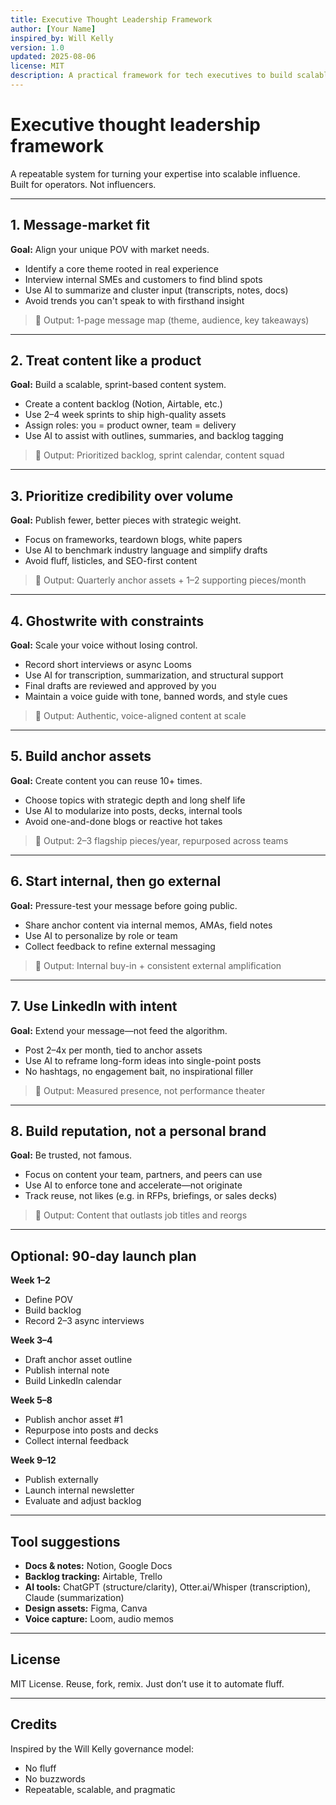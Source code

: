 ```yaml
---
title: Executive Thought Leadership Framework
author: [Your Name]
inspired_by: Will Kelly
version: 1.0
updated: 2025-08-06
license: MIT
description: A practical framework for tech executives to build scalable thought leadership using repeatable systems and disciplined use of generative AI.
---
```


# Executive thought leadership framework

A repeatable system for turning your expertise into scalable influence.  
Built for operators. Not influencers.

---

## 1. Message-market fit

**Goal:** Align your unique POV with market needs.

- Identify a core theme rooted in real experience  
- Interview internal SMEs and customers to find blind spots  
- Use AI to summarize and cluster input (transcripts, notes, docs)  
- Avoid trends you can't speak to with firsthand insight

> 🎯 Output: 1-page message map (theme, audience, key takeaways)

---

## 2. Treat content like a product

**Goal:** Build a scalable, sprint-based content system.

- Create a content backlog (Notion, Airtable, etc.)  
- Use 2–4 week sprints to ship high-quality assets  
- Assign roles: you = product owner, team = delivery  
- Use AI to assist with outlines, summaries, and backlog tagging

> 🎯 Output: Prioritized backlog, sprint calendar, content squad

---

## 3. Prioritize credibility over volume

**Goal:** Publish fewer, better pieces with strategic weight.

- Focus on frameworks, teardown blogs, white papers  
- Use AI to benchmark industry language and simplify drafts  
- Avoid fluff, listicles, and SEO-first content

> 🎯 Output: Quarterly anchor assets + 1–2 supporting pieces/month

---

## 4. Ghostwrite with constraints

**Goal:** Scale your voice without losing control.

- Record short interviews or async Looms  
- Use AI for transcription, summarization, and structural support  
- Final drafts are reviewed and approved by you  
- Maintain a voice guide with tone, banned words, and style cues

> 🎯 Output: Authentic, voice-aligned content at scale

---

## 5. Build anchor assets

**Goal:** Create content you can reuse 10+ times.

- Choose topics with strategic depth and long shelf life  
- Use AI to modularize into posts, decks, internal tools  
- Avoid one-and-done blogs or reactive hot takes

> 🎯 Output: 2–3 flagship pieces/year, repurposed across teams

---

## 6. Start internal, then go external

**Goal:** Pressure-test your message before going public.

- Share anchor content via internal memos, AMAs, field notes  
- Use AI to personalize by role or team  
- Collect feedback to refine external messaging

> 🎯 Output: Internal buy-in + consistent external amplification

---

## 7. Use LinkedIn with intent

**Goal:** Extend your message—not feed the algorithm.

- Post 2–4x per month, tied to anchor assets  
- Use AI to reframe long-form ideas into single-point posts  
- No hashtags, no engagement bait, no inspirational filler

> 🎯 Output: Measured presence, not performance theater

---

## 8. Build reputation, not a personal brand

**Goal:** Be trusted, not famous.

- Focus on content your team, partners, and peers can use  
- Use AI to enforce tone and accelerate—not originate  
- Track reuse, not likes (e.g. in RFPs, briefings, or sales decks)

> 🎯 Output: Content that outlasts job titles and reorgs

---

## Optional: 90-day launch plan

**Week 1–2**  
- Define POV  
- Build backlog  
- Record 2–3 async interviews  

**Week 3–4**  
- Draft anchor asset outline  
- Publish internal note  
- Build LinkedIn calendar  

**Week 5–8**  
- Publish anchor asset #1  
- Repurpose into posts and decks  
- Collect internal feedback  

**Week 9–12**  
- Publish externally  
- Launch internal newsletter  
- Evaluate and adjust backlog

---

## Tool suggestions

- **Docs & notes:** Notion, Google Docs  
- **Backlog tracking:** Airtable, Trello  
- **AI tools:** ChatGPT (structure/clarity), Otter.ai/Whisper (transcription), Claude (summarization)  
- **Design assets:** Figma, Canva  
- **Voice capture:** Loom, audio memos

---

## License

MIT License. Reuse, fork, remix. Just don’t use it to automate fluff.

---

## Credits

Inspired by the Will Kelly governance model:  
- No fluff  
- No buzzwords  
- Repeatable, scalable, and pragmatic

